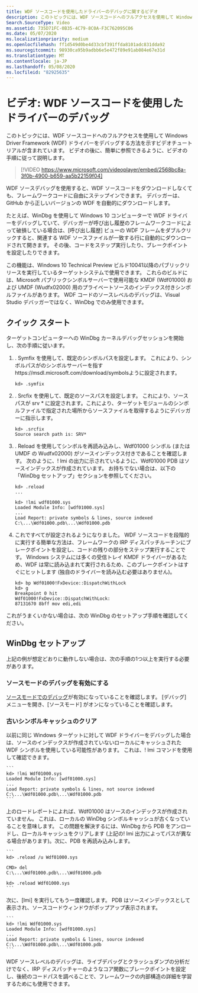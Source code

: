 ```yaml
---
title: WDF ソースコードを使用したドライバーのデバッグに関するビデオ
description: このトピックには、WDF ソースコードへのフルアクセスを使用して Windows Driver Framework (WDF) ドライバーをデバッグする方法を示すビデオチュートリアルが含まれています。
Search.SourceType: Video
ms.assetid: 735D71FC-0B35-4C79-8C0A-F3C762095C06
ms.date: 05/07/2020
ms.localizationpriority: medium
ms.openlocfilehash: ff1d549d0be4d33cbf391ffda8101adc831dda92
ms.sourcegitcommit: 98930ca95b9adbb6e5e472f89e91ab084e67e31d
ms.translationtype: MT
ms.contentlocale: ja-JP
ms.lasthandoff: 05/08/2020
ms.locfileid: "82925635"
---
```

# <a name="video-debugging-your-driver-with-wdf-source-code"></a>ビデオ: WDF ソースコードを使用したドライバーのデバッグ


このトピックには、WDF ソースコードへのフルアクセスを使用して Windows Driver Framework (WDF) ドライバーをデバッグする方法を示すビデオチュートリアルが含まれています。 ビデオの後に、簡単に参照できるように、ビデオの手順に従って説明します。


>[!VIDEO https://www.microsoft.com/videoplayer/embed/2568bc8a-3f0b-4900-b659-aa5b22159f04]

WDF ソースデバッグを使用すると、WDF ソースコードをダウンロードしなくても、フレームワークコードに自由にステップインできます。 デバッガーは、GitHub から正しいバージョンの WDF を自動的にダウンロードします。

たとえば、WinDbg を使用して Windows 10 コンピューターで WDF ドライバーをデバッグしていて、デバッガーが呼び出し履歴のフレームワークコードによって破損している場合は、[呼び出し履歴] ビューの WDF フレームをダブルクリックすると、関連する WDF ソースファイルが一致する行に自動的にダウンロードされて開きます。 その後、コードをステップ実行したり、ブレークポイントを設定したりできます。

この機能は、Windows 10 Technical Preview ビルド10041以降のパブリックリリースを実行しているターゲットシステムで使用できます。 これらのビルドには、Microsoft パブリックシンボルサーバーで使用可能な KMDF (Wdf01000) および UMDF (Wudfx02000) 用のプライベートソースのインデックス付きシンボルファイルがあります。 WDF コードのソースレベルのデバッグは、Visual Studio デバッガーではなく、WinDbg でのみ使用できます。

## <a name="quick-start"></a>クイック スタート

ターゲットコンピューターへの WinDbg カーネルデバッグセッションを開始し、次の手順に従います。

1. . Symfix を使用して、既定のシンボルパスを設定します。 これにより、シンボルパスがのシンボルサーバーを指すhttps://msdl.microsoft.com/download/symbolsように設定されます。

    `kd> .symfix`

2. . Srcfix を使用して、既定のソースパスを設定します。 これにより、ソースパスが srv * に設定されます。これにより、ターゲットモジュールのシンボルファイルで指定された場所からソースファイルを取得するようにデバッガーに指示します。

    ```
    kd> .srcfix
    Source search path is: SRV*
    ```

3. . Reload を使用してシンボルを再読み込みし、Wdf01000 シンボル (または UMDF の Wudfx02000) がソースインデックス付きであることを確認します。 次のように、! lmi の出力に示されているように、Wdf01000 PDB はソースインデックスが作成されています。 お持ちでない場合は、以下の「WinDbg セットアップ」セクションを参照してください。

    ```
    kd> .reload
    ...

    kd> !lmi wdf01000.sys
    Loaded Module Info: [wdf01000.sys] 
    ...
    Load Report: private symbols & lines, source indexed 
    C:\...\Wdf01000.pdb\...\Wdf01000.pdb
    ```

4. これですべてが設定されるようになりました。 WDF ソースコードを段階的に実行する簡単な方法は、フレームワークの IRP ディスパッチルーチンにブレークポイントを設定し、コードの残りの部分をステップ実行することです。 Windows システムには多くの受信トレイ KMDF ドライバーがあるため、WDF は常に読み込まれて実行されるため、このブレークポイントはすぐにヒットします (独自のドライバーを読み込む必要はありません)。

    ```
    kd> bp Wdf01000!FxDevice::DispatchWithLock
    kd> g
    Breakpoint 0 hit
    Wdf01000!FxDevice::DispatchWithLock:
    87131670 8bff mov edi,edi 
    ```

これがうまくいかない場合は、次の WinDbg のセットアップ手順を確認してください。 

## <a name="windbg-setup"></a>WinDbg セットアップ

上記の例が想定どおりに動作しない場合は、次の手順の1つ以上を実行する必要があります。

### <a name="enable-source-mode-debugging"></a>ソースモードのデバッグを有効にする

[ソースモードでのデバッグ](https://docs.microsoft.com/windows-hardware/drivers/debugger/debugging-in-source-mode)が有効になっていることを確認します。 [デバッグ] メニューを開き、[ソースモード] がオンになっていることを確認します。


 
### <a name="clear-stale-symbols-cache"></a>古いシンボルキャッシュのクリア

以前に同じ Windows ターゲットに対して WDF ドライバーをデバッグした場合は、ソースのインデックスが作成されていないローカルにキャッシュされた WDF シンボルを使用している可能性があります。 これは、! lmi コマンドを使用して確認できます。

    ```
    kd> !lmi Wdf01000.sys
    Loaded Module Info: [wdf01000.sys]
    ...
    Load Report: private symbols & lines, not source indexed
    C:\...\Wdf01000.pdb\...\Wdf01000.pdb
    ```

上のロードレポートによれば、Wdf01000 はソースのインデックスが作成されていません。 これは、ローカルの WinDbg シンボルキャッシュが古くなっていることを意味します。 この問題を解決するには、WinDbg から PDB をアンロードし、ローカルキャッシュをクリアします (上記の! lmi 出力によってパスが異なる場合があります)。次に、PDB を再読み込みします。

    ```
    kd> .reload /u Wdf01000.sys

    CMD> del
    C:\...\Wdf01000.pdb\...\Wdf01000.pdb

    kd> .reload Wdf01000.sys
    ```

次に、[lmi] を実行してもう一度確認します。 PDB はソースインデックスとして表示され、ソースコードウィンドウがポップアップ表示されます。

    ```
    kd> !lmi Wdf01000.sys
    Loaded Module Info: [wdf01000.sys]
    ...
    Load Report: private symbols & lines, source indexed
    C:\...\Wdf01000.pdb\...\Wdf01000.pdb 
    ```

WDF ソースレベルのデバッグは、ライブデバッグとクラッシュダンプの分析だけでなく、IRP ディスパッチャーのようなコア関数にブレークポイントを設定し、後続のコードパスを調べることで、フレームワークの内部構造の詳細を学習するためにも使用できます。



